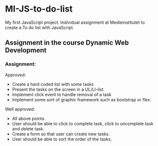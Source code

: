 # MI-JS-to-do-list
My first JavaScript project. Individual assignment at Medieinstitutet to create a To do list with JavaScript.

## Assignment in the course Dynamic Web Development

### Assignment: 
Approved:
- Create a hard coded list with some tasks
- Present the tasks on the screen in a UL/LI-list.
- Implement click event to handle removal of a task
- Implement some sort of graphic framework such as bootstrap or flex. 

Well approved:
- All above points.
- User should be able to click to complete task, click to uncomplete task and delete task.
- Create a form so that user can create new tasks.
- User should be able to sort the order of the tasks.

